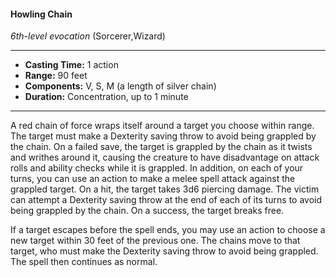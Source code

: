 #### Howling Chain
*6th-level evocation* (Sorcerer,Wizard)
___
- **Casting Time:** 1 action
- **Range:** 90 feet
- **Components:** V, S, M (a length of silver chain)
- **Duration:** Concentration, up to 1 minute
---
A red chain of force wraps itself around a target you choose within range. The target must make a Dexterity saving throw to avoid being grappled by the chain. On a failed save, the target is grappled by the chain as it twists and writhes around it, causing the creature to have disadvantage on attack rolls and ability checks while it is grappled. In addition, on each of your turns, you can use an action to make a melee spell attack against the grappled target. On a hit, the target takes 3d6 piercing damage. The victim can attempt a Dexterity saving throw at the end of each of its turns to avoid being grappled by the chain. On a success, the target breaks free.

If a target escapes before the spell ends, you may use an action to choose a new target within 30 feet of the previous one. The chains move to that target, who must make the Dexterity saving throw to avoid being grappled. The spell then continues as normal.
